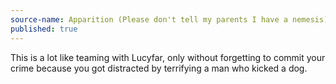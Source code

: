 ```yaml
---
source-name: Apparition (Please don't tell my parents I have a nemesis)
published: true
---
```

This is a lot like teaming with Lucyfar, only without forgetting to commit your crime because you got distracted by terrifying a man who kicked a dog. 
